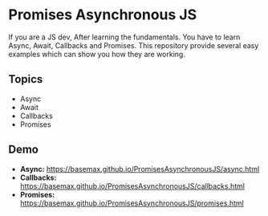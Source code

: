 # Promises Asynchronous JS

If you are a JS dev, After learning the fundamentals. You have to learn Async, Await, Callbacks and Promises. This repository provide several easy examples which can show you how they are working.

## Topics

- Async
- Await
- Callbacks
- Promises

## Demo

- **Async:** https://basemax.github.io/PromisesAsynchronousJS/async.html
- **Callbacks:** https://basemax.github.io/PromisesAsynchronousJS/callbacks.html
- **Promises:** https://basemax.github.io/PromisesAsynchronousJS/promises.html

